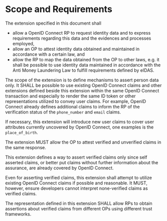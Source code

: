 # Scope and Requirements

The extension specified in this document shall

* allow a OpenID Connect RP to request identity data and to express requirements regarding this data and the evidences and processes employed,
* allow an OP to attest identity data obtained and maintained in accordance with a certain law, and
* allow the RP to map the data obtained from the OP to other laws, e.g. it shall be possible to use identity data maintained in accordance with the Anti Money Laundering Law to fulfill requirements defined by eIDAS.

The scope of the extension is to define mechanisms to assert person data only. It SHALL be possible to use existing OpenID Connect claims and other extensions defined beside this extension within the same OpenID Connect transaction and especially to render the same ID token or other representations utilized to convey user claims. For example, OpenID Connect already defines additional claims to inform the RP of the verification status of the `phone_number` and `email` claims.

If necessary, this extension will introduce new user claims to cover user attributes currently uncovered by OpenID Connect, one examples is the `place_of_birth`. 

The extension MUST allow the OP to attest verified and unverified claims in the same response.

This extension defines a way to assert verified claims only since self asserted claims, or better put claims without further information about the assurance, are already covered by OpenID Connect. 

Even for asserting verified claims, this extension shall attempt to utilize existing OpenID Connect claims if possible and reasonable. It MUST, however, ensure developers cannot interpret none-verified claims as verified claims.

The representation defined in this extension SHALL allow RPs to obtain assertions about verified claims from different OPs using different trust frameworks.
